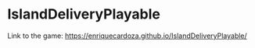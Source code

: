 # IslandDeliveryPlayable


Link to the game:
https://enriquecardoza.github.io/IslandDeliveryPlayable/




